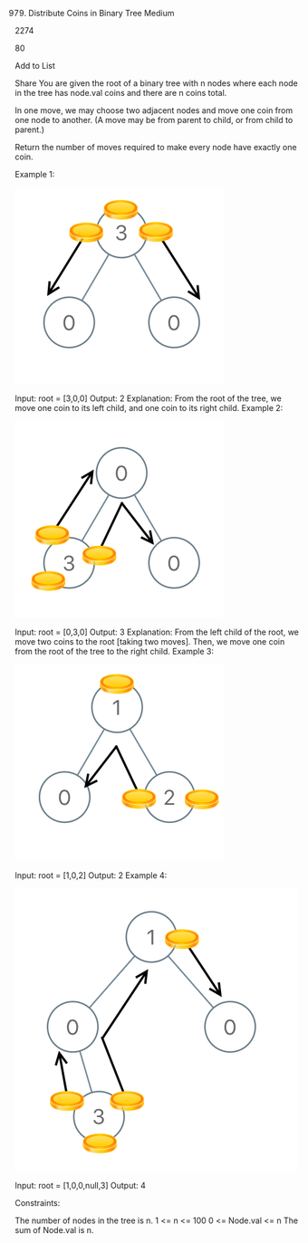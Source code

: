 979. Distribute Coins in Binary Tree
Medium

2274

80

Add to List

Share
You are given the root of a binary tree with n nodes where each node in the tree has node.val coins and there are n coins total.

In one move, we may choose two adjacent nodes and move one coin from one node to another. (A move may be from parent to child, or from child to parent.)

Return the number of moves required to make every node have exactly one coin.

 

Example 1:

![tree1](tree1.png)


Input: root = [3,0,0]
Output: 2
Explanation: From the root of the tree, we move one coin to its left child, and one coin to its right child.
Example 2:

![tree2](tree2.png)



Input: root = [0,3,0]
Output: 3
Explanation: From the left child of the root, we move two coins to the root [taking two moves].  Then, we move one coin from the root of the tree to the right child.
Example 3:

![tree3](tree3.png)


Input: root = [1,0,2]
Output: 2
Example 4:

![tree4](tree4.png)

Input: root = [1,0,0,null,3]
Output: 4
 

Constraints:

The number of nodes in the tree is n.
1 <= n <= 100
0 <= Node.val <= n
The sum of Node.val is n.